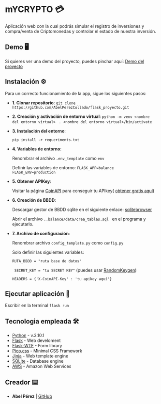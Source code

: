 # mYCRYPTO 💳
Aplicación web con la cual podrás simular el registro de inversiones y compra/venta de Criptomonedas y controlar el estado de nuestra inversión.

## Demo 🖥
Si quieres ver una demo del proyecto, puedes pinchar aquí: [Demo del proyecto](https://prueba.com/)

## Instalación ⚙️
Para un correcto funcionamiento de la app, sigue los siguientes pasos:

* **1. Clonar repositorio**: 
``` git clone https://github.com/AbelPerezCollado/flask_proyecto.git ```

* **2. Creación y activación de entorno virtual**:
```python -m venv <nombre del entorno virtual> ``` 
```. <nombre del entorno virtual>/bin/activate ```

* **3. Instalación del entorno**:

	```pip install -r requeriments.txt```
	
* **4. Variables de entorno**:

	Renombrar el archivo ```.env_template``` como ```env```
	
	Definir las variables de entorno: ```FLASK_APP=balance ```
										```FLASK_ENV=production```
										
* **5. Obtener APIKey**:

	Visitar la página [CoinAPI](https://www.coinapi.io/) para conseguir tu 	APIkey(	[obtener gratis aquí](https://www.coinapi.io/pricing?apikey))
	
	
* **6. Creación de BBDD**:	

	Descargar gestor de BBDD sqlite en el siguiente enlace: [sqlitebrowser](https://sqlitebrowser.org/dl/)
	
	Abrir el archivo ```..balance/data/crea_tablas.sql ``` en el programa y ejecutarlo.
	
	
	
		
* **7. Archivo de configuración**:

	Renombrar archivo ```config_template.py``` como ```config.py```
	 
	Solo definir las siguientes variables: 
	
	```RUTA_BBDD = "ruta base de datos"```
	
	```	SECRET_KEY = "tu SECRET KEY"``` (puedes usar [RandomKeygen](https://randomkeygen.com/))
	
	
	
	``` HEADERS = {'X-CoinAPI-Key' : 'tu apikey aquí'} ```  											 
 
## Ejecutar aplicación 🚀
Escribir en la terminal ``` flask run ```  
## Tecnologia empleada 🛠️

* [Python](https://www.python.org/) - v.3.10.1
* [Flask](https://flask.palletsprojects.com/en/1.1.x/) - Web develoment
* [Flask-WTF](https://flask-wtf.readthedocs.io/en/stable/) - Form library
* [Pico.css](https://picocss.com/) - Minimal CSS Framework
* [Jinja](https://jinja.palletsprojects.com/en/2.11.x/) - Web template engine
* [SQLite](https://www.sqlite.org/index.html) - Database engine
* [AWS](https://aws.amazon.com/es/) - Amazon Web Services


## Creador ⌨️

* **Abel Pérez** | [GitHub](https://github.com/AbelPerezCollado)  	